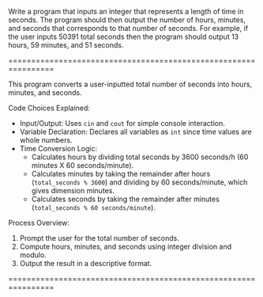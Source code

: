 Write a program that inputs an integer that represents a length of time in seconds.
The program should then output the number of hours, minutes, and seconds that
corresponds to that number of seconds. For example, if the user inputs 50391 total
seconds then the program should output 13 hours, 59 minutes, and 51 seconds.


================================================================

This program converts a user-inputted total number of seconds into hours, minutes, and seconds.

Code Choices Explained:
- Input/Output: Uses `cin` and `cout` for simple console interaction.
- Variable Declaration: Declares all variables as `int` since time values are whole numbers.
- Time Conversion Logic:
  - Calculates hours by dividing total seconds by 3600 seconds/h (60 minutes X 60 seconds/minute).
  - Calculates minutes by taking the remainder after hours (`total_seconds % 3600`)
    and dividing by 60 seconds/minute, which gives dimension minutes.
  - Calculates seconds by taking the remainder after minutes (`total_seconds % 60 seconds/minute`).

Process Overview:
1. Prompt the user for the total number of seconds.
2. Compute hours, minutes, and seconds using integer division and modulo.
3. Output the result in a descriptive format.

================================================================